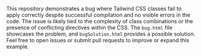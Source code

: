 This repository demonstrates a bug where Tailwind CSS classes fail to apply correctly despite successful compilation and no visible errors in the code. The issue is likely tied to the complexity of class combinations or the presence of conflicting directives within the CSS. The `bug.html` file showcases the problem, and `bugSolution.html` provides a possible solution.  Feel free to open issues or submit pull requests to improve or expand this example.